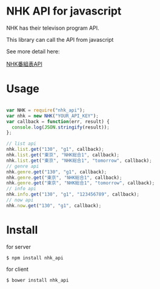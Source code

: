 NHK API for javascript
=====================

NHK has their televison program API.

This library can call the API from javascript

See more detail here:

[NHK番組表API](http://api-portal.nhk.or.jp/ja)


Usage
=====================

```javascript

var NHK = require("nhk_api");
var nhk = new NHK("YOUR_API_KEY");
var callback = function(err, result) {
  console.log(JSON.stringify(result));
};

// list api
nhk.list.get("130", "g1", callback);
nhk.list.get("東京", "NHK総合1", callback);
nhk.list.get("東京", "NHK総合1", "tomorrow", callback);
// genre api
nhk.genre.get("130", "g1", callback);
nhk.genre.get("東京", "NHK総合1", callback);
nhk.genre.get("東京", "NHK総合1", "tomorrow", callback);
// info api
nhk.info.get("130", "g1", "123456789", callback);
// now api
nhk.now.get("130", "g1", callback);
```

Install
======================

for server

```shell
$ npm install nhk_api
```

for client

```shell
$ bower install nhk_api
```

